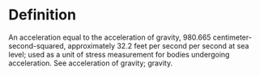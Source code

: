 # Definition

An acceleration equal to the acceleration of gravity, 980.665
centimeter-second-squared, approximately 32.2 feet per second per second
at sea level; used as a unit of stress measurement for bodies undergoing
acceleration. See acceleration of gravity; gravity.
